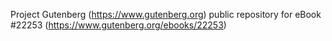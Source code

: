 Project Gutenberg (https://www.gutenberg.org) public repository for eBook #22253 (https://www.gutenberg.org/ebooks/22253)
